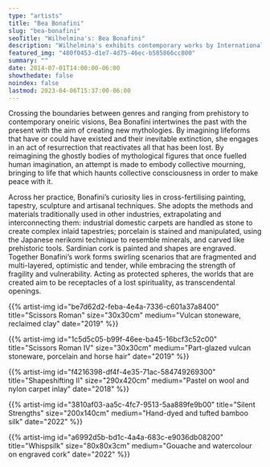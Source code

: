 ```yaml
---
type: "artists"
title: "Bea Bonafini"
slug: "bea-bonafini"
seoTitle: "Wilhelmina's: Bea Bonafini"
description: "Wilhelmina's exhibits contemporary works by International artists on Hydra between June and October. The exhibitions are displayed inside a historic building on Mandraki Beach that was once the Captain’s Mansion. This year the artists displayed are vastly different but share in common supreme technical skill and treat subjects rooted in universal themes, particularly nature, myth, philosophy and dreams."
featured_img: "480f0453-d1e7-4d75-46ec-b585866cc800"
summary: ""
date: 2014-07-01T14:00:00-06:00
showthedate: false
noindex: false
lastmod: 2023-04-06T15:37:00-06:00
---
```


Crossing the boundaries between genres and ranging from prehistory to contemporary oneiric visions, Bea Bonafini intertwines the past with the present with the aim of creating new mythologies. By imagining lifeforms that have or could have existed and their inevitable extinction, she engages in an act of resurrection that reactivates all that has been lost. By reimagining the ghostly bodies of mythological figures that once fuelled human imagination, an attempt is made to embody collective mourning, bringing to life that which haunts collective consciousness in order to make peace with it.

Across her practice, Bonafini’s curiosity lies in cross-fertilising painting, tapestry, sculpture and artisanal techniques. She adopts the methods and materials traditionally used in other industries, extrapolating and interconnecting them: industrial domestic carpets are handled as stone to create complex inlaid tapestries; porcelain is stained and manipulated, using the Japanese nerikomi technique to resemble minerals, and carved like prehistoric tools. Sardinian cork is painted and shapes are engraved. Together Bonafini’s work forms swirling scenarios that are fragmented and multi-layered, optimistic and tender, while embracing the strength of fragility and vulnerability. Acting as protected spheres, the worlds that are created aim to be receptacles of a lost spirituality, as transcendental openings.

{{% artist-img id="be7d62d2-feba-4e4a-7336-c601a37a8400" title="Scissors Roman" size="30x30cm" medium="Vulcan stoneware, reclaimed clay" date="2019" %}}

{{% artist-img id="1c5d5c05-b99f-46ee-ba45-16bcf3c52c00" title="Scissors Roman IV" size="30x30cm" medium="Part-glazed vulcan stoneware, porcelain and horse hair" date="2019" %}}

{{% artist-img id="f4216398-df4f-4e35-71ac-584749269300" title="Shapeshifting II" size="290x420cm" medium="Pastel on wool and nylon carpet inlay" date="2018" %}}

{{% artist-img id="3810af03-aa5c-4fc7-9513-5aa889fe9b00" title="Silent Strengths" size="200x140cm" medium="Hand-dyed and tufted bamboo silk" date="2022" %}}

{{% artist-img id="a6992d5b-bd1c-4a4a-683c-e9036db08200" title="Whispsilk" size="80x80x3cm" medium="Gouache and watercolour on engraved cork" date="2022" %}}
